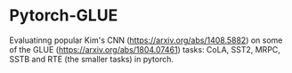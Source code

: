 # Pytorch-GLUE
Evaluatinng popular Kim's CNN (https://arxiv.org/abs/1408.5882) on some of the GLUE (https://arxiv.org/abs/1804.07461) tasks: CoLA, SST2, MRPC, SSTB and RTE (the smaller tasks) in pytorch.
